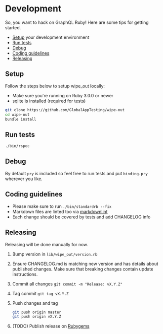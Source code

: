# Development

So, you want to hack on GraphQL Ruby! Here are some tips for getting started.

* [Setup](#setup) your development environment
* [Run tests](#run-tests)
* [Debug](#debug)
* [Coding guidelines](#coding-guidelines)
* [Releasing](#releasing)

## Setup

Follow the steps below to setup wipe_out locally:

* Make sure you're running on Ruby 3.0.0 or newer
* sqlite is installed (required for tests)

```bash
git clone https://github.com/GlobalAppTesting/wipe-out
cd wipe-out
bundle install
```

## Run tests

```bash
./bin/rspec
```

## Debug

By default `pry` is included so feel free to run tests and put `binding.pry`
wherever you like.

## Coding guidelines

* Please make sure to run `./bin/standardrb --fix`
* Markdown files are linted too via [markdownlint](https://github.com/DavidAnson/markdownlint)
* Each change should be covered by tests and add CHANGELOG info

## Releasing

Releasing will be done manually for now.

1. Bump version in `lib/wipe_out/version.rb`
1. Ensure CHANGELOG.md is matching new version and has details about published changes.
   Make sure that breaking changes contain update instructions.
1. Commit all changes `git commit -m "Release: vX.Y.Z"`
1. Tag commit `git tag vX.Y.Z`
1. Push changes and tag

   ```bash
   git push origin master
   git push origin vX.Y.Z
   ```

1. (TODO) Publish release on [Rubygems](https://rubygems.org/)
